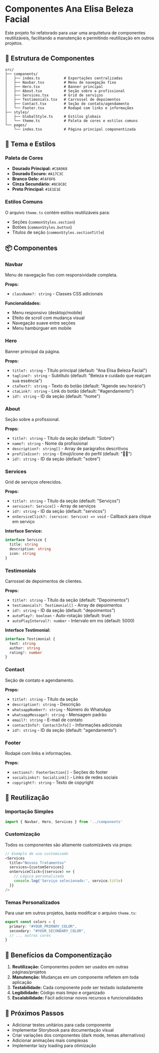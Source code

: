# Componentes Ana Elisa Beleza Facial

Este projeto foi refatorado para usar uma arquitetura de componentes reutilizáveis, facilitando a manutenção e permitindo reutilização em outros projetos.

## 📁 Estrutura de Componentes

```
src/
├── components/
│   ├── index.ts           # Exportações centralizadas
│   ├── Navbar.tsx         # Menu de navegação fixo
│   ├── Hero.tsx           # Banner principal
│   ├── About.tsx          # Seção sobre a profissional
│   ├── Services.tsx       # Grid de serviços
│   ├── Testimonials.tsx   # Carrossel de depoimentos
│   ├── Contact.tsx        # Seção de contato/agendamento
│   └── Footer.tsx         # Rodapé com links e informações
├── styles/
│   ├── GlobalStyle.ts     # Estilos globais
│   └── theme.ts           # Paleta de cores e estilos comuns
└── pages/
    └── index.tsx          # Página principal componentizada
```

## 🎨 Tema e Estilos

### Paleta de Cores
- **Dourado Principal:** `#C8A968`
- **Dourado Escuro:** `#A17C3C`
- **Branco Gelo:** `#FAF8F6`
- **Cinza Secundário:** `#8C8C8C`
- **Preto Principal:** `#1E1E1E`

### Estilos Comuns
O arquivo `theme.ts` contém estilos reutilizáveis para:
- Seções (`commonStyles.section`)
- Botões (`commonStyles.button`)
- Títulos de seção (`commonStyles.sectionTitle`)

## 📦 Componentes

### Navbar
Menu de navegação fixo com responsividade completa.

**Props:**
- `className?: string` - Classes CSS adicionais

**Funcionalidades:**
- Menu responsivo (desktop/mobile)
- Efeito de scroll com mudança visual
- Navegação suave entre seções
- Menu hambúrguer em mobile

### Hero
Banner principal da página.

**Props:**
- `title?: string` - Título principal (default: "Ana Elisa Beleza Facial")
- `tagline?: string` - Subtítulo (default: "Beleza e cuidado que realçam sua essência")
- `ctaText?: string` - Texto do botão (default: "Agende seu horário")
- `ctaLink?: string` - Link do botão (default: "#agendamento")
- `id?: string` - ID da seção (default: "home")

### About
Seção sobre a profissional.

**Props:**
- `title?: string` - Título da seção (default: "Sobre")
- `name?: string` - Nome da profissional
- `description?: string[]` - Array de parágrafos descritivos
- `profileIcon?: string` - Emoji/ícone do perfil (default: "👩‍⚕️")
- `id?: string` - ID da seção (default: "sobre")

### Services
Grid de serviços oferecidos.

**Props:**
- `title?: string` - Título da seção (default: "Serviços")
- `services?: Service[]` - Array de serviços
- `id?: string` - ID da seção (default: "servicos")
- `onServiceClick?: (service: Service) => void` - Callback para clique em serviço

**Interface Service:**
```typescript
interface Service {
  title: string
  description: string
  icon: string
}
```

### Testimonials
Carrossel de depoimentos de clientes.

**Props:**
- `title?: string` - Título da seção (default: "Depoimentos")
- `testimonials?: Testimonial[]` - Array de depoimentos
- `id?: string` - ID da seção (default: "depoimentos")
- `autoPlay?: boolean` - Auto-rotação (default: true)
- `autoPlayInterval?: number` - Intervalo em ms (default: 5000)

**Interface Testimonial:**
```typescript
interface Testimonial {
  text: string
  author: string
  rating?: number
}
```

### Contact
Seção de contato e agendamento.

**Props:**
- `title?: string` - Título da seção
- `description?: string` - Descrição
- `whatsappNumber?: string` - Número do WhatsApp
- `whatsappMessage?: string` - Mensagem padrão
- `email?: string` - E-mail de contato
- `contactInfo?: ContactInfo[]` - Informações adicionais
- `id?: string` - ID da seção (default: "agendamento")

### Footer
Rodapé com links e informações.

**Props:**
- `sections?: FooterSection[]` - Seções do footer
- `socialLinks?: SocialLink[]` - Links de redes sociais
- `copyright?: string` - Texto de copyright

## 🔄 Reutilização

### Importação Simples
```typescript
import { Navbar, Hero, Services } from '../components'
```

### Customização
Todos os componentes são altamente customizáveis via props:

```typescript
// Exemplo de uso customizado
<Services
  title="Nossos Tratamentos"
  services={customServices}
  onServiceClick={(service) => {
    // Lógica personalizada
    console.log('Serviço selecionado:', service.title)
  }}
/>
```

### Temas Personalizados
Para usar em outros projetos, basta modificar o arquivo `theme.ts`:

```typescript
export const colors = {
  primary: "#YOUR_PRIMARY_COLOR",
  secondary: "#YOUR_SECONDARY_COLOR",
  // ... outras cores
}
```

## 🚀 Benefícios da Componentização

1. **Reutilização:** Componentes podem ser usados em outras páginas/projetos
2. **Manutenção:** Mudanças em um componente refletem em toda aplicação
3. **Testabilidade:** Cada componente pode ser testado isoladamente
4. **Legibilidade:** Código mais limpo e organizado
5. **Escalabilidade:** Fácil adicionar novos recursos e funcionalidades

## 📝 Próximos Passos

- Adicionar testes unitários para cada componente
- Implementar Storybook para documentação visual
- Criar variações dos componentes (dark mode, temas alternativos)
- Adicionar animações mais complexas
- Implementar lazy loading para otimização